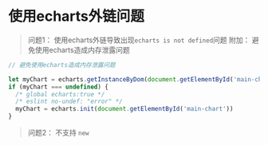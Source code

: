 # 使用echarts外链问题


> 问题1： 使用echarts外链导致出现`echarts is not defined`问题
> 附加： 避免使用echarts造成内存泄露问题

```js
// 避免使用echarts造成内存泄露问题

let myChart = echarts.getInstanceByDom(document.getElementById('main-chart'))
if (myChart === undefined) {
  /* global echarts:true */
  /* eslint no-undef: "error" */
  myChart = echarts.init(document.getElementById('main-chart'))
}
```

> 问题2： 不支持 `new`

```JS

```